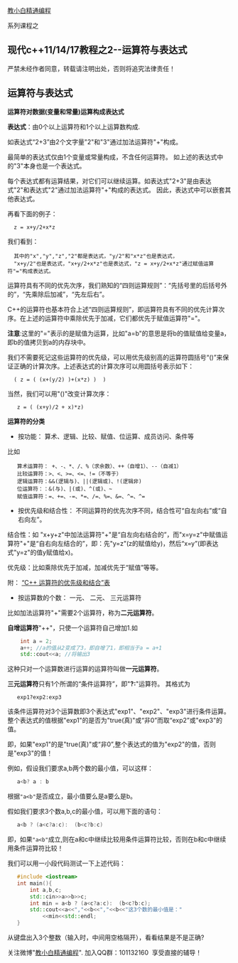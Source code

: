 
[教小白精通编程](http://xuepro.xcguan.net)

系列课程之

##  现代c++11/14/17教程之2--运算符与表达式
 
 严禁未经作者同意，转载请注明出处，否则将追究法律责任！

## 运算符与表达式

**运算符对数据(变量和常量)运算构成表达式**

**表达式**：由0个以上运算符和1个以上运算数构成.

如表达式“2+3”由2个文字量"2"和"3"通过加法运算符"+"构成。

最简单的表达式仅由1个变量或常量构成，不含任何运算符。
如上述的表达式中的"3"本身也是一个表达式。

每个表达式都有运算结果，对它们可以继续运算。如表达式"2+3"是由表达式"2"和表达式"2"通过加法运算符"+"构成的表达式。
因此，表达式中可以嵌套其他表达式。

再看下面的例子：
```
  z = x+y/2+x*z
```
我们看到：
```
  其中的"x","y","z","2"都是表达式，"y/2"和"x*z"也是表达式，
  "x+y/2"也是表达式，"x+y/2+x*z"也是表达式，"z = x+y/2+x*z"通过赋值运算符"="构成表达式。
```
运算符具有不同的优先次序，我们熟知的“四则运算规则”：“先括号里的后括号外的”，“先乘除后加减”，“先左后右”。

C++的运算符也基本符合上述“四则运算规则”，即运算符具有不同的优先计算次序。在上述的运算符中乘除优先于加减，它们都优先于赋值运算符"="。

**注意**:这里的"="表示的是赋值为运算，比如"a=b"的意思是将b的值赋值给变量a，即b的值拷贝到a的内存块中。

我们不需要死记这些运算符的优先级，可以用优先级别高的运算符圆括号“()”来保证正确的计算次序。上述表达式的计算次序可以用圆括号表示如下：
```
  ( z = ( (x+(y/2) )+(x*z) )  )
```
当然，我们可以用"()"改变计算次序：
```
   z = ( (x+y)/2 + x)*z)  
```

**运算符的分类**

* 按功能： 算术、逻辑、比较、赋值、位运算、成员访问、条件等

比如
```
   算术运算符： +、-、*、/、%（求余数）、++（自增1）、--（自减1）
   比较运算符：>、<、>=、<=、!=（不等于）
   逻辑运算符：&&(逻辑与)、||(逻辑或)、!(逻辑非)
   位运算符：：&(与)、|(或)、^(或)、~
   赋值运算符：=、+=、-=、*=、/=、%=、&=、^=、^=
```

* 按优先级和结合性： 不同运算符的优先次序不同，结合性可“自左向右”或“自右向左”。
 
 结合性：如 "x+y+z"中加法运算符"+"是“自左向右结合的”，而"x=y=z"中赋值运算符"+"是“自右向左结合的”，即：先"y=z"(z的赋值给y)，然后“x=y”(即表达式"y=z"的值y赋值给x)。

 优先级：比如乘除优先于加减，加减优先于“赋值”等等。

 附： [“C++ 运算符的优先级和结合”表](http://zh.cppreference.com/w/cpp/language/operator_precedence)

* 按运算数的个数： 一元、 二元、 三元运算符

比如加法运算符"+"需要2个运算符，称为**二元运算符**。

**自增运算符**"++"，只使一个运算符自己增加1.如
```cpp
    int a = 2;
    a++; //a的值从2变成了3，即自增了1，即相当于a = a+1
    std::cout<<a; //将输出3
```
这种只对一个运算数进行运算的运算符叫做**一元运算符**。

**三元运算符**只有1个所谓的“条件运算符”，即"**?:**"运算符。
其格式为

```
   exp1?exp2:exp3
```

该条件运算符对3个运算数即3个表达式"exp1"、"exp2"、"exp3"进行条件运算。整个表达式的值根据"exp1"的是否为"true(真)"或“非0”而取“exp2”或"exp3"的值。

即，如果"exp1"的是"true(真)"或“非0”,整个表达式的值为"exp2"的值，否则是"exp3"的值！

例如，假设我们要求a,b两个数的最小值，可以这样：
```cpp
   a<b? a : b
```
根据```"a<b"```是否成立，最小值要么是a要么是b。

假如我们要求3个数a,b,c的最小值，可以用下面的语句：
```cpp
   a<b ? (a<c?a:c):  (b<c?b:c)
```
即，如果```"a<b"```成立,则在a和c中继续比较用条件运算符比较，否则在b和c中继续用条件运算符比较！

我们可以用一小段代码测试一下上述代码：
```cpp
   #include <iostream>
   int main(){
       int a,b,c;
       std::cin>>a>>b>>c;
       int min = a<b ? (a<c?a:c):  (b<c?b:c);
       std::cout<<a<<","<<b<<","<<b<<"这3个数的最小值是："
           <<min<<std::endl;
   }
```
从键盘出入3个整数（输入时，中间用空格隔开），看看结果是不是正确?


关注微博"[教小白精通编程](https://weibo.com/6196175626/profile?topnav=1&wvr=6)".  加入QQ群：101132160 ​​​ 享受直接的辅导！